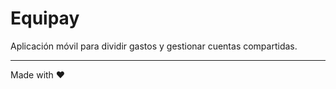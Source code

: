 # Equipay

Aplicación móvil para dividir gastos y gestionar cuentas compartidas.


---

Made with ❤️

